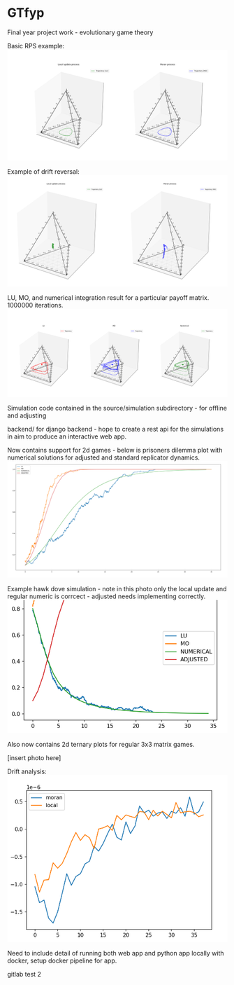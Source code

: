 # GTfyp
Final year project work - evolutionary game theory 




Basic RPS example: 
![alt text](source/simulation/images/rps.png)



Example of drift reversal:
![alt text](source/simulation/images/moran-drift.png)


LU, MO, and numerical integration result for a particular payoff matrix. 1000000 iterations.
![alt text](source/simulation/images/image.png)



Simulation code contained in the source/simulation subdirectory - for offline and adjusting

backend/ for django backend - hope to create a rest api for the simulations in aim to produce an interactive web app.

Now contains support for 2d games - below is prisoners dilemma plot with numerical solutions for adjusted and standard replicator dynamics.
![alt text](source/simulation/images/pd-dynamics.png)


Example hawk dove simulation - note in this photo only the local update and regular numeric is corrcect - adjusted needs implementing correctly.
![alt text](source/simulation/images/hawkdove.png)


Also now contains 2d ternary plots for regular 3x3 matrix games.

[insert photo here]


Drift analysis:
![alt text](source/simulation/images/drift.png)


Need to include detail of running both web app and python app locally with docker, setup docker pipeline for app.

gitlab test 2